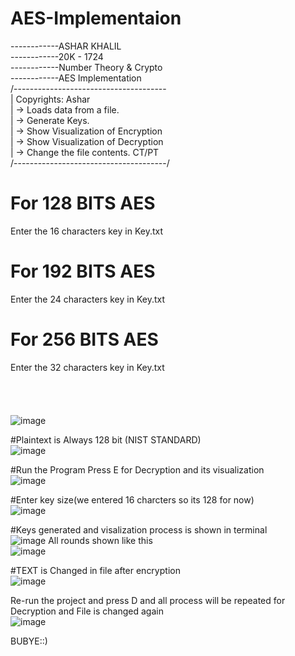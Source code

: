 # AES-Implementaion
------------ASHAR KHALIL<br />
------------20K - 1724<br />
------------Number Theory & Crypto<br />
------------AES Implementation<br />
/--------------------------------------<br />
|    Copyrights:  Ashar                <br />
| -> Loads data from a file.           <br />
| -> Generate Keys.                    <br />
| -> Show Visualization of Encryption  <br />
| -> Show Visualization of Decryption  <br />
| -> Change the file contents.  CT/PT  <br />
/--------------------------------------/<br />
    
# For 128 BITS AES
Enter the 16 characters key in Key.txt
# For 192 BITS AES
Enter the 24 characters key in Key.txt
# For 256 BITS AES
Enter the 32 characters key in Key.txt<br /><br /><br /><br /><br />
![image](https://user-images.githubusercontent.com/68750622/195323231-7e49508d-46e8-42d3-9dba-c323deced227.png)

#Plaintext is Always 128 bit (NIST STANDARD)<br />
![image](https://user-images.githubusercontent.com/68750622/195324209-ad4964c1-dcf8-40b8-86f8-e6dd33680874.png)

#Run the Program 
Press E for Decryption and its visualization<br />
![image](https://user-images.githubusercontent.com/68750622/195324445-e777fe2f-0e70-4882-bcb9-e762a4b2941c.png)

#Enter key size(we entered 16 charcters so its 128 for now)<br />
![image](https://user-images.githubusercontent.com/68750622/195324664-85d62503-9ccb-42ea-a0bb-c0a091e57d5c.png)

#Keys generated and visalization process is shown in terminal<br />
![image](https://user-images.githubusercontent.com/68750622/195325162-39c66caf-2777-49d8-ba8d-7646d2db2873.png)
All rounds shown like this<br />
![image](https://user-images.githubusercontent.com/68750622/195328904-95539774-05ff-4b3d-bacf-d6083bdefb3e.png)


#TEXT is Changed in file after encryption<br />
![image](https://user-images.githubusercontent.com/68750622/195325458-e6f3605d-74a6-449b-98bd-b7bcf24a5852.png)

Re-run the project and press D and all process will be repeated for Decryption and File is changed again<br />
![image](https://user-images.githubusercontent.com/68750622/195325693-041fe58e-0787-4823-933f-1827cc406a38.png)


BUBYE::)



